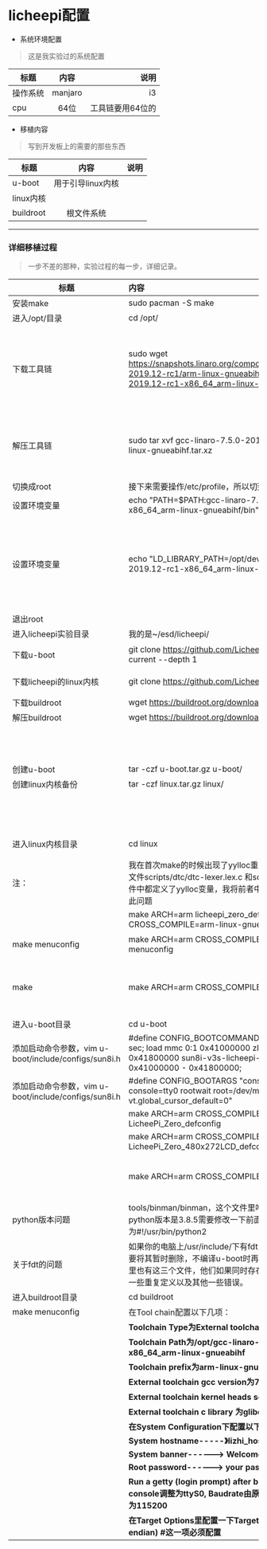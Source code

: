# licheepi配置

* 系统环境配置


>这是我实验过的系统配置

| 标题        | 内容           | 说明  |
| ------------- |:-------------:| -----:|
|操作系统|manjaro|i3
| cpu      | 64位 |工具链要用64位的 |

* 移植内容
> 写到开发板上的需要的那些东西

| 标题        | 内容           | 说明  |
 | ------------- |:-------------:| -----:|
 |u-boot|用于引导linux内核|
 |linux内核      |  | |
 |buildroot|根文件系统|

---

### 详细移植过程
>一步不差的那种，实验过程的每一步，详细记录。

| 标题        | 内容           | 说明  |
 | ------------- |:-------------| -----|
 |安装make|sudo pacman -S make|
 |进入/opt/目录|cd /opt/||
 |下载工具链|sudo wget https://snapshots.linaro.org/components/toolchain/binaries/7.5-2019.12-rc1/arm-linux-gnueabihf/gcc-linaro-7.5.0-2019.12-rc1-x86_64_arm-linux-gnueabihf.tar.xz|在arm-linux-guneabihf目录下有多个不同版本的可供选择，这里我使用的是64位的arm-linux-gnueabihf版本|
 |解压工具链|sudo tar xvf gcc-linaro-7.5.0-2019.12-rc1-x86_64_arm-linux-gnueabihf.tar.xz |解压成功后，会在当前文件夹下出现gcc-linaro-7.5.0-2019.12-rc1-x86_64_arm-linux-gnueabihf |
 |切换成root|接下来需要操作/etc/profile，所以切到root||
 |设置环境变量|echo "PATH=$PATH:gcc-linaro-7.5.0-2019.12-rc1-x86_64_arm-linux-gnueabihf/bin" >> /etc/profile | |
 |设置环境变量|echo "LD_LIBRARY_PATH=/opt/develop/gcc-linaro-7.5.0-2019.12-rc1-x86_64_arm-linux-gnueabihf/lib" >> /etc/profile|我这里LD_LIBRARY_PATH是首次定义，所以直接赋值，如果你不是首次使用，这里要把原来的值加上，像这样old=$old:new|
 |退出root|||
 |进入licheepi实验目录|我的是~/esd/licheepi/||
 |下载u-boot|git clone https://github.com/Lichee-Pi/u-boot.git -b v3s-current --depth 1|这里我只clone最新一版|
 |下载licheepi的linux内核|git clone https://github.com/Lichee-Pi/linux.git --depth 1|同样我只下载最后一版|
 |下载buildroot|wget https://buildroot.org/downloads/buildroot-2017.08.tar.gz||
 |解压buildroot|wget https://buildroot.org/downloads/buildroot-2017.08.tar.gz||
 |||上述完成u-boot, linux内核, buildroot|
|创建u-boot|tar -czf u-boot.tar.gz u-boot/||
|创建linux内核备份|tar -czf linux.tar.gz linux/||
|||创建备份是我的习惯，因为github下载速度太慢了|
|进入linux内核目录|cd linux|准备开始生成linux内核镜像|
|注：|我在首次make的时候出现了yylloc重复定义的错误，根据错误提示是文件scripts/dtc/dtc-lexer.lex.c 和scripts/dtc/dtc-parser.c两个文件中都定义了yylloc变量，我将前者中定义的yylloc注释后不再出现此问题||
||make ARCH=arm licheepi_zero_defconfig CROSS_COMPILE=arm-linux-gnueabihf-||
|make menuconfig|make ARCH=arm CROSS_COMPILE=arm-linux-gnueabihf- menuconfig|不做任何修改直接退出|
|make|make ARCH=arm CROSS_COMPILE=arm-linux-gnueabihf- -j4|如果make成功的话，可以得到镜像zImage和sun8i-v3s-licheepi-zero-dock.dts|
|进入u-boot目录|cd u-boot||
|添加启动命令参数，vim u-boot/include/configs/sun8i.h|#define CONFIG_BOOTCOMMAND   "setenv bootm_boot_mode sec; load mmc 0:1 0x41000000 zImage; load mmc 0:1 0x41800000 sun8i-v3s-licheepi-zero-dock.dtb; bootz 0x41000000 - 0x41800000; 
|添加启动命令参数，vim u-boot/include/configs/sun8i.h|#define CONFIG_BOOTARGS      "console=ttyS0,115200 panic=5 console=tty0 rootwait root=/dev/mmcblk0p2 earlyprintk rw  vt.global_cursor_default=0"||
||make ARCH=arm CROSS_COMPILE=arm-linux-gnueabihf- LicheePi_Zero_defconfig||
||make ARCH=arm CROSS_COMPILE=arm-linux-gnueabihf- LicheePi_Zero_480x272LCD_defconfig||
||make ARCH=arm CROSS_COMPILE=arm-linux-gnueabihf- -j4|make成功的话，会在当前目录下生成u-boot-sunxi-with-spl.bin|
|python版本问题|tools/binman/binman，这个文件里哈，如果你的电脑上安装的python版本是3.8.5需要修改一下前面的文件将#!/usr/bin/python改为#!/usr/bin/python2|因为python3不识别函数print|
|关于fdt的问题|如果你的电脑上/usr/include/下有fdt.h,libfdt_env.h,libfdt.h，那么需要将其暂时删除，不编译u-boot时再恢复哈，这么做是因为u-boot里也有这三个文件，他们如果同时存在，则会出现fdt64_t类型冲突、一些重复定义以及其他一些错误。||
|进入buildroot目录|cd buildroot||
|make menuconfig|在Tool chain配置以下几项：||
||**Toolchain Type为External toolchain**||
||**Toolchain Path为/opt/gcc-linaro-7.5.0-2019.12-rc1-x86_64_arm-linux-gnueabihf**||
||**Toolchain prefix为arm-linux-gnueabihf**||
||**External toolchain gcc version为7.x**||
||**External toolchain kernel heads series为4.10.x**||
||**External toolchain c library 为glibc**||
||**在System Configuration下配置以下三项**||
||**System hostname-----》lizhi_host**||
||**System banner------> Welcome to lizhi host.**||
||**Root password------> your passwd**||
||**Run a getty (login prompt) after boot/TTY Port由原来的console调整为ttyS0, Baudrate由原来的keep kernel default调整为115200**||
||**在Target Options里配置一下Target Architecture为Arm(little endian)       #这一项必须配置**||

